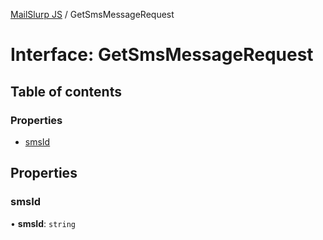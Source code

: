 [MailSlurp JS](../README.md) / GetSmsMessageRequest

# Interface: GetSmsMessageRequest

## Table of contents

### Properties

- [smsId](GetSmsMessageRequest.md#smsid)

## Properties

### smsId

• **smsId**: `string`
